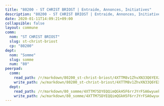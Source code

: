 ```yaml
---
title: "80200 - ST CHRIST BRIOST | Entraide, Annonces, Initiatives"
description: "80200 - ST CHRIST BRIOST | Entraide, Annonces, Initiatives"
date: 2020-01-11T14:09:21+09:00
collapsible: false
layout: commune
comm:
  nom: "ST CHRIST BRIOST"
  slug: st-christ-briost
  cp: "80200"
dept:
  nom: "Somme"
  slug: somme
  num: "80"
peerpad:
  comm:
    read_path: /r/markdown/80200_st-christ-briost/4XTTM8v1ZhvXN33Q6YEXzNhRG2k4mNaNaV8AacWyt9SYRRkvG
    write_path: /w/markdown/80200_st-christ-briost/4XTTM8v1ZhvXN33Q6YEXzNhRG2k4mNaNaV8AacWyt9SYRRkvG-K3TgTnNkXeDpDvQWBj4tremjYFk7EBa8aPFV4qqZ3o93X47anfn6y385dB7WyZrqGt8zUCYTow8ShVPm8kr2sYD2KShKiJTLePrxwzoMtC2AkpFKbhpMRu66dmxQ3oMvoQCYFRbi
  dept:
    read_path: /r/markdown/80_somme/4XTTM75DYEQQimQGkH5F6rrJYrFSA6wyuekdgioEx7v45YjSw
    write_path: /w/markdown/80_somme/4XTTM75DYEQQimQGkH5F6rrJYrFSA6wyuekdgioEx7v45YjSw-K3TgTuB1DbUNHuFo9Fhh6JTUriPx8E5izGkmw9RSNTjUtMFPoZhqqp87szE8th3EytWSHGdhUuQUPjam8aJZh1SdH8pL3ibgUbMdNhU17kjAmSa49LMB2GjXvVwDVurE8mgce3XM
---
```


